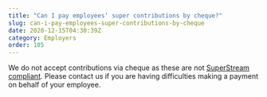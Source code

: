 ```yaml
---
title: "Can I pay employees’ super contributions by cheque?"
slug: can-i-pay-employees-super-contributions-by-cheque
date: 2020-12-15T04:30:39Z
category: Employers
order: 105
---
```


We do not accept contributions via cheque as these are not [SuperStream compliant](https://www.ato.gov.au/Super/SuperStream/Employers/Are-you-paying-the-SuperStream-way-/#Chequedirecttothefund). Please contact us if you are having difficulties making a payment on behalf of your employee.
